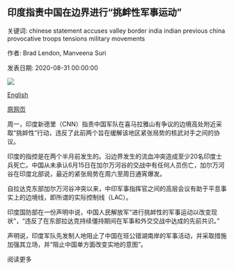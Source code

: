 ## 印度指责中国在边界进行“挑衅性军事运动”

关键词: chinese statement accuses valley border india indian previous china provocative troops tensions military movements

作者: Brad Lendon, Manveena Suri

发表日期: 2020-08-31 00:00:00

![](https://cdn.cnn.com/cnnnext/dam/assets/170412095208-pangong-tso-lake-super-tease.jpg)

[English](India%20accuses%20China%20of%20%27provocative%20military%20movements%27%20on%20border.md)

[原网页](https://edition.cnn.com/2020/08/31/asia/india-china-border-intl-hnk-scli/index.html)

周一，印度新德里（CNN）指责中国军队在喜马拉雅山有争议的边境高处附近采取“挑衅性”行动，违反了此前两个旨在缓解该地区紧张局势的核武对手之间的协议。

印度的指控是在两个半月前发生的。沿边界发生的流血冲突造成至少20名印度士兵死亡。中国从未承认6月15日在加尔万河谷的交战中有任何人员伤亡，加尔万河谷在印度北部说，最近的紧张局势在周六至周日通宵爆发。

自拉达克东部加尔万河谷冲突以来，中印军事指挥官之间的高层会议有助于平息事实上的边境线，即所谓的实际控制线（LAC）。

印度国防部在一份声明中说，中国人民解放军“进行挑衅性的军事运动以改变现状”，“违反了在东部拉达克持续僵持期间在军事和外交交战中达成的先前共识。”

声明说，印度军队先发制人地阻止了中国在班公错湖南岸的军事活动，并采取措施加强其立场，并“阻止中国单方面改变实地的意图”。

阅读更多